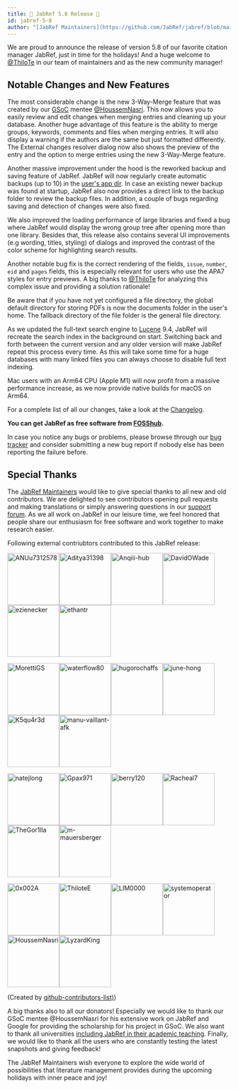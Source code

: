 ```yaml
---
title: 🎄 JabRef 5.8 Release 🎄
id: jabref-5-8
author: "[JabRef Maintainers](https://github.com/JabRef/jabref/blob/main/MAINTAINERS)"
---
```


We are proud to announce the release of version 5.8 of our favorite citation manager JabRef, just in time for the holidays!
And a huge welcome to [@ThiloTe](https://github.com/ThiloteE) in our team of maintainers and as the new community manager!

## Notable Changes and New Features

The most considerable change is the new 3-Way-Merge feature that was created by our [GSoC](https://summerofcode.withgoogle.com/) mentee [@HoussemNasri](https://github.com/HoussemNasri). This now allows you to easily review and edit changes when merging entries and cleaning up your database. Another huge advantage of this feature is the ability to merge groups, keywords, comments and files when merging entries. It will also display a warning if the authors are the same but just formatted differently. The External changes resolver dialog now also shows the preview of the entry and the option to merge entries using the new 3-Way-Merge feature.

Another massive improvement under the hood is the reworked backup and saving feature of JabRef. JabRef will now regularly create automatic backups (up to 10) in the [user's app dir](https://github.com/harawata/appdirs#supported-directories). In case an existing newer backup was found at startup, JabRef also now provides a direct link to the backup folder to review the backup files. In addition, a couple of bugs regarding saving and detection of changes were also fixed.

We also improved the loading performance of large libraries and fixed a bug where JabRef would display the wrong group tree after opening more than one library. Besides that, this release also contains several UI improvements (e.g wording, titles, styling) of dialogs and improved the contrast of the color scheme for highlighting search results.

Another notable bug fix is the correct rendering of the fields, `issue`, `number`, `eid` and `pages` fields, this is especially relevant for users who use the APA7 styles for entry previews. A big thanks to [@ThiloTe](https://github.com/ThiloteE) for analyzing this complex issue and providing a solution rationale!

Be aware that if you have not yet configured a file directory, the global default directory for storing PDFs is now the documents folder in the user's home. The fallback directory of the file folder is the general file directory.

As we updated the full-text search engine to [Lucene](https://lucene.apache.org/) 9.4, JabRef will recreate the search index in the background on start. Switching back and forth between the current version and any older version will make JabRef repeat this process every time. As this will take some time for a huge databases with many linked files you can always choose to disable full text indexing.

Mac users with an Arm64 CPU (Apple M1) will now profit from a massive performance increase, as we now provide native builds for macOS on Arm64.

For a complete list of all our changes, take a look at the [Changelog](https://github.com/JabRef/jabref/blob/main/CHANGELOG.md#changelog).

**You can get JabRef as free software from [FOSShub](https://www.fosshub.com/JabRef.html).**

In case you notice any bugs or problems, please browse through our [bug tracker](https://github.com/JabRef/jabref/issues) and consider submitting a new bug report if nobody else has been reporting the failure before.

## Special Thanks

The [JabRef Maintainers](https://github.com/JabRef/jabref/blob/main/MAINTAINERS) would like to give special thanks to all new and old contributors. We are delighted to see contributors opening pull requests and making translations or simply answering questions in our [support forum](https://discourse.jabref.org/). As we all work on JabRef in our leisure time, we feel honored that people share our enthusiasm for free software and work together to make research easier.

Following external contriubtors contributed to this JabRef release: 

[<img alt="ANUu7312578" src="https://avatars.githubusercontent.com/u/111027438?v=4&s=117" width="117">](https://github.com/ANUu7312578)[<img alt="Aditya31398" src="https://avatars.githubusercontent.com/u/20339777?v=4&s=117" width="117">](https://github.com/Aditya31398)[<img alt="Anqiii-hub" src="https://avatars.githubusercontent.com/u/83406036?v=4&s=117" width="117">](https://github.com/Anqiii-hub)[<img alt="DavidOWade" src="https://avatars.githubusercontent.com/u/54055631?v=4&s=117" width="117">](https://github.com/DavidOWade)[<img alt="ezienecker" src="https://avatars.githubusercontent.com/u/14352359?v=4&s=117" width="117">](https://github.com/ezienecker)[<img alt="ethantr" src="https://avatars.githubusercontent.com/u/57881310?v=4&s=117" width="117">](https://github.com/ethantr)

[<img alt="MorettiGS" src="https://avatars.githubusercontent.com/u/78612945?v=4&s=117" width="117">](https://github.com/MorettiGS)[<img alt="waterflow80" src="https://avatars.githubusercontent.com/u/82417779?v=4&s=117" width="117">](https://github.com/waterflow80)[<img alt="hugorochaffs" src="https://avatars.githubusercontent.com/u/54285732?v=4&s=117" width="117">](https://github.com/hugorochaffs)[<img alt="june-hong" src="https://avatars.githubusercontent.com/u/53648623?v=4&s=117" width="117">](https://github.com/june-hong)[<img alt="K5qu4r3d" src="https://avatars.githubusercontent.com/u/25234451?v=4&s=117" width="117">](https://github.com/K5qu4r3d)[<img alt="manu-vaillant-afk" src="https://avatars.githubusercontent.com/u/60919966?v=4&s=117" width="117">](https://github.com/manu-vaillant-afk)

[<img alt="natejlong" src="https://avatars.githubusercontent.com/u/3227132?v=4&s=117" width="117">](https://github.com/natejlong)[<img alt="Gpax971" src="https://avatars.githubusercontent.com/u/34959806?v=4&s=117" width="117">](https://github.com/Gpax971)[<img alt="berry120" src="https://avatars.githubusercontent.com/u/7595149?v=4&s=117" width="117">](https://github.com/berry120)[<img alt="Racheal7" src="https://avatars.githubusercontent.com/u/45301647?v=4&s=117" width="117">](https://github.com/Racheal7)[<img alt="TheGor1lla" src="https://avatars.githubusercontent.com/u/41159382?v=4&s=117" width="117">](https://github.com/TheGor1lla)[<img alt="m-mauersberger" src="https://avatars.githubusercontent.com/u/67641254?v=4&s=117" width="117">](https://github.com/m-mauersberger)

[<img alt="0x002A" src="https://avatars.githubusercontent.com/u/38384885?v=4&s=117" width="117">](https://github.com/0x002A)[<img alt="ThiloteE" src="https://avatars.githubusercontent.com/u/73715071?v=4&s=117" width="117">](https://github.com/ThiloteE)[<img alt="LIM0000" src="https://avatars.githubusercontent.com/u/49628911?v=4&s=117" width="117">](https://github.com/LIM0000)[<img alt="systemoperator" src="https://avatars.githubusercontent.com/u/3658393?v=4&s=117" width="117">](https://github.com/systemoperator)[<img alt="HoussemNasri" src="https://avatars.githubusercontent.com/u/21198231?v=4&s=117" width="117">](https://github.com/HoussemNasri)[<img alt="LyzardKing" src="https://avatars.githubusercontent.com/u/7113541?v=4&s=117" width="117">](https://github.com/LyzardKing)

(Created by [github-contributors-list)](https://github.com/mgechev/github-contributors-list))

A big thanks also to all our donators! Especially we would like to thank our GSoC mentee @HoussemNasri for his extensive work on JabRef and Google for providing the scholarship for his project in GSoC. 
We also want to thank all universities [including JabRef in their academic teaching](https://devdocs.jabref.org/teaching).
Finally, we would like to thank all the users who are constantly testing the latest snapshots and giving feedback!

The JabRef Maintainers wish everyone to explore the wide world of possibilities that literature management provides during the upcoming holidays with inner peace and joy!
